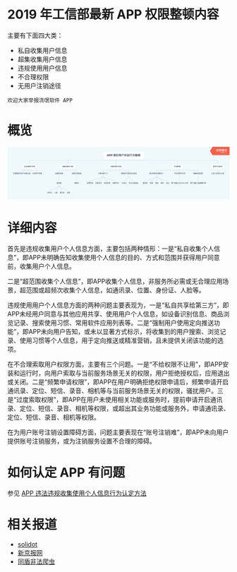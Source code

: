 # 2019 年工信部最新 APP 权限整顿内容

主要有下面四大类：
- 私自收集用户信息
- 超集收集用户信息
- 违规使用用户信息
- 不合理权限
- 无用户注销途径

`欢迎大家举报流氓软件 APP`

# 概览
![overview](./overview.png)

# 详细内容


首先是违规收集用户个人信息方面，主要包括两种情形：一是“私自收集个人信息”，即APP未明确告知收集使用个人信息的目的、方式和范围并获得用户同意前，收集用户个人信息。

二是“超范围收集个人信息”，即APP收集个人信息，非服务所必需或无合理应用场景，超范围或超频次收集个人信息，如通讯录、位置、身份证、人脸等。

违规使用用户个人信息方面的两种问题主要表现为，一是“私自共享给第三方”，即APP未经用户同意与其他应用共享、使用用户个人信息，如设备识别信息、商品浏览记录、搜索使用习惯、常用软件应用列表等。二是“强制用户使用定向推送功能”，即APP未向用户告知，或未以显著方式标示，将收集到的用户搜索、浏览记录、使用习惯等个人信息，用于定向推送或精准营销，且未提供关闭该功能的选项。

在不合理索取用户权限方面，主要有三个问题。一是“不给权限不让用”，即APP安装和运行时，向用户索取与当前服务场景无关的权限，用户拒绝授权后，应用退出或关闭。二是“频繁申请权限”，即APP在用户明确拒绝权限申请后，频繁申请开启通讯录、定位、短信、录音、相机等与当前服务场景无关的权限，骚扰用户。三是“过度索取权限”，即APP在用户未使用相关功能或服务时，提前申请开启通讯录、定位、短信、录音、相机等权限，或超出其业务功能或服务外，申请通讯录、定位、短信、录音、相机等权限。

在为用户账号注销设置障碍方面，问题主要表现在“账号注销难”，即APP未向用户提供账号注销服务，或为注销服务设置不合理的障碍。

# 如何认定 APP 有问题

参见 [APP 违法违规收集使用个人信息行为认定方法](./how-to-check.md)


# 相关报道

- [solidot](https://www.solidot.org/story?sid=62478)
- [新京报网](http://www.bjnews.com.cn/finance/2019/11/04/645316.html)
- [同盾非法爬虫](https://www.chainnews.com/articles/777152590876.htm)
